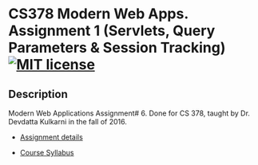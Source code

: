 # CS378 Modern Web Apps. Assignment 1 (Servlets, Query Parameters & Session Tracking) [![MIT license](https://img.shields.io/badge/license-MIT-lightgrey.svg)](https://https://raw.githubusercontent.com/qirh/CS378-assignment1/master/LICENSE)

## Description
Modern Web Applications Assignment# 6. Done for CS 378, taught by Dr. Devdatta Kulkarni in the fall of 2016. 

* [Assignment details](https://github.com/qirh/CS378-assignment1/blob/master/assignment1.pdf)

* [Course Syllabus](https://github.com/qirh/CS378-assignment1/blob/master/syllabus.pdf)
